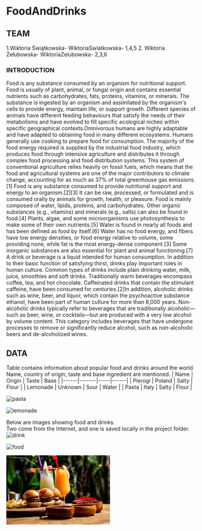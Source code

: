 # FoodAndDrinks
## TEAM
1.Wiktoria Świątkowska- WiktoriaSwiatkowska- 1,4,5 2. Wiktoria Żełubowska- WiktoriaZelubowska- 2,3,6
### INTRODUCTION
Food is any substance consumed by an organism for nutritional support. Food is usually of plant, animal, or fungal origin and contains essential nutrients such as carbohydrates, fats, proteins, vitamins, or minerals. The substance is ingested by an organism and assimilated by the organism's cells to provide energy, maintain life, or support growth. Different species of animals have different feeding behaviours that satisfy the needs of their metabolisms and have evolved to fill specific ecological niches within specific geographical contexts.Omnivorous humans are highly adaptable and have adapted to obtaining food in many different ecosystems. Humans generally use cooking to prepare food for consumption. The majority of the food energy required is supplied by the industrial food industry, which produces food through intensive agriculture and distributes it through complex food processing and food distribution systems. This system of conventional agriculture relies heavily on fossil fuels, which means that the food and agricultural systems are one of the major contributors to climate change, accounting for as much as 37% of total greenhouse gas emissions.[1] 
Food is any substance consumed to provide nutritional support and energy to an organism.[2][3] It can be raw, processed, or formulated and is consumed orally by animals for growth, health, or pleasure. Food is mainly composed of water, lipids, proteins, and carbohydrates. Other organic substances (e.g., vitamins) and minerals (e.g., salts) can also be found in food.[4] Plants, algae, and some microorganisms use photosynthesis to make some of their own nutrients.[5] Water is found in nearly all foods and has been defined as food by itself.[6] Water has no food energy, and fibers have low energy densities, or food energy relative to volume, some providing none, while fat is the most energy-dense component.[3] Some inorganic substances are also essential for plant and animal functioning.[7]
A drink or beverage is a liquid intended for human consumption. In addition to their basic function of satisfying thirst, drinks play important roles in human culture. Common types of drinks include plain drinking water, milk, juice, smoothies and soft drinks. Traditionally warm beverages encompass coffee, tea, and hot chocolate. Caffeinated drinks that contain the stimulant caffeine, have been consumed for centuries.[2]In addition, alcoholic drinks such as wine, beer, and liquor, which contain the psychoactive substance ethanol, have been part of human culture for more than 8,000 years. Non-alcoholic drinks typically refer to beverages that are traditionally alcoholic—such as beer, wine, or cocktails—but are produced with a very low alcohol by volume content. This category includes beverages that have undergone processes to remove or significantly reduce alcohol, such as non-alcoholic beers and de-alcoholized wines. 
## DATA
Table contains information about popular food and drinks around the world.
Name, country of origin, taste and base ingredient are mentioned.
| Name | Origin | Taste | Base |
|------|-------|-----|------|
| Pierogi  | Poland | Salty | Flour |
| Lemonade    | Unknown | Sour | Water |
|  Pasta   | Italy | Salty | Flour |

![pasta](https://pl.freepik.com/zdjecia/pasta)

![lemonade](https://pixabay.com/photos/lemonade-drink-soft-drink-lemons-2097312/)














Below are images showing food and drinks.  
Two come from the Internet, and one is saved locally in the project folder.
![drink](https://share.google/images/QuFkqJCSjbjxztGT2)

![food](https://share.google/images/2LWQ62NP4qWKPBsxw)

![food](IMG/food.jpg)

